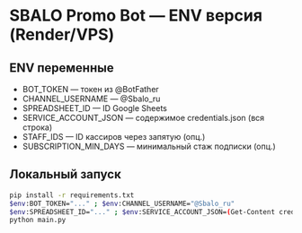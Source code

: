 # SBALO Promo Bot — ENV версия (Render/VPS)

## ENV переменные
- BOT_TOKEN — токен из @BotFather  
- CHANNEL_USERNAME — @Sbalo_ru  
- SPREADSHEET_ID — ID Google Sheets  
- SERVICE_ACCOUNT_JSON — содержимое credentials.json (вся строка)  
- STAFF_IDS — ID кассиров через запятую (опц.)  
- SUBSCRIPTION_MIN_DAYS — минимальный стаж подписки (опц.)  

## Локальный запуск
```bash
pip install -r requirements.txt
$env:BOT_TOKEN="..." ; $env:CHANNEL_USERNAME="@Sbalo_ru"
$env:SPREADSHEET_ID="..." ; $env:SERVICE_ACCOUNT_JSON=(Get-Content credentials.json -Raw)
python main.py
